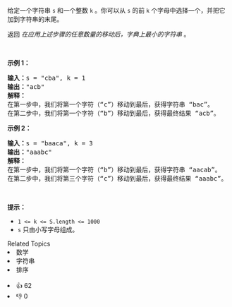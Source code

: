 <p>给定一个字符串 <code>s</code> 和一个整数 <code>k</code>&nbsp;。你可以从 <code>s</code> 的前 <code>k</code> 个字母中选择一个，并把它加到字符串的末尾。</p>

<p>返回 <em>在应用上述步骤的任意数量的移动后，字典上最小的字符串&nbsp;</em>。</p>

<p>&nbsp;</p>

<p><strong>示例 1：</strong></p>

<pre>
<strong>输入：</strong>s = "cba", k = 1
<strong>输出：</strong>"acb"
<strong>解释：</strong>
在第一步中，我们将第一个字符（“c”）移动到最后，获得字符串 “bac”。
在第二步中，我们将第一个字符（“b”）移动到最后，获得最终结果 “acb”。
</pre>

<p><strong>示例 2：</strong></p>

<pre>
<strong>输入：</strong>s = "baaca", k = 3
<strong>输出：</strong>"aaabc"
<strong>解释：
</strong>在第一步中，我们将第一个字符（“b”）移动到最后，获得字符串 “aacab”。
在第二步中，我们将第三个字符（“c”）移动到最后，获得最终结果 “aaabc”。
</pre>

<p>&nbsp;</p>

<p><strong>提示：</strong></p>

<ul> 
 <li><code>1 &lt;= k&nbsp;&lt;= S.length&nbsp;&lt;= 1000</code></li> 
 <li><code>s</code>&nbsp;只由小写字母组成。</li> 
</ul>

<div><div>Related Topics</div><div><li>数学</li><li>字符串</li><li>排序</li></div></div><br><div><li>👍 62</li><li>👎 0</li></div>